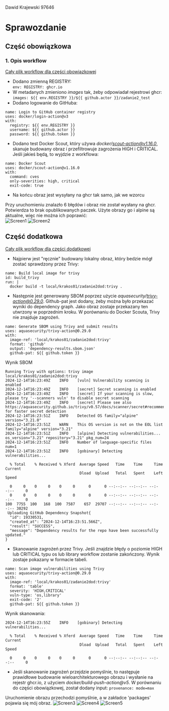 Dawid Krajewski 97646

# Sprawozdanie
## Część obowiązkowa

### 1. Opis workflow
[Cały plik workflow dla części obowiązkowej](.github/workflows/gha_Zadanie2.yaml)

- Dodano zmienną REGISTRY: <br>
``` env: REGISTRY: ghcr.io ```
- W metadanych zmieniono <i>images</i> tak, żeby odpowiadał rejestrowi ghcr: <br>
``` images: ${{ env.REGISTRY }}/${{ github.actor }}/zadanie2_test ```
- Dodano logowanie do GitHuba:
```
name: Login to GitHub container registry
uses: docker/login-action@v3
with:
  registry: ${{ env.REGISTRY }}
  username: ${{ github.actor }}
  password: ${{ github.token }}
```
- Dodano test Docker Scout, który używa <i>docker/scout-action@v1.16.0</i>, skanuje budowany obraz i przefiltrowuje zagrożenia HIGH i CRITICAL. Jeśli jakieś będą, to wyjdzie z workflowa:
```
name: Docker Scout
uses: docker/scout-action@v1.16.0
with:
  command: cves
  only-severities: high, critical
  exit-code: true
```
- Na końcu obraz jest wysyłany na ghcr tak samo, jak we wzorcu

Przy uruchomieniu znalazło 6 błędów i obraz nie został wysłany na ghcr. Potwierdza to brak opublikowanych paczek. Użyte obrazy go i alpine są aktualne, więc nie można ich poprawić: <br>
![Screen1](https://github.com/user-attachments/assets/5543ea87-e806-4162-b4b8-d5f18bf76d26)
![Screen2](https://github.com/user-attachments/assets/e034dd05-a047-4b45-aca0-cbbc4aaf1e67)


## Część dodatkowa
[Cały plik workflow dla części dodatkowej](.github/workflows/gha_Zadanie2_dodatkowe.yaml)

- Najpierw jest "ręcznie" budowany lokalny obraz, który bedzie mógł zostać sprawdzony przez Trivy:
```
name: Build local image for trivy
id: build_trivy
run: |
  docker build -t local/krakos01/zadanie2dod:trivy .
```

- Następnie jest generowany SBOM poprzez użycie <i>aquasecurity/trivy-action@0.29.0</i>. Github-pat jest dodany, żeby można było przekazać wyniki do dependency graph. Jako obraz zostaje przekazany ten utwrzony w poprzednim kroku. W porównaniu do Docker Scouta, Trivy nie znajduje zagrożeń.
```
name: Generate SBOM using Trivy and submit results
uses: aquasecurity/trivy-action@0.29.0
with:
  image-ref: 'local/krakos01/zadanie2dod:trivy'
  format: 'github'
  output: 'dependency-results.sbom.json'
  github-pat: ${{ github.token }}
```

Wynik SBOM
```
Running Trivy with options: trivy image local/krakos01/zadanie2dod:trivy
2024-12-14T16:23:49Z	INFO	[vuln] Vulnerability scanning is enabled
2024-12-14T16:23:49Z	INFO	[secret] Secret scanning is enabled
2024-12-14T16:23:49Z	INFO	[secret] If your scanning is slow, please try '--scanners vuln' to disable secret scanning
2024-12-14T16:23:49Z	INFO	[secret] Please see also https://aquasecurity.github.io/trivy/v0.57/docs/scanner/secret#recommendation for faster secret detection
2024-12-14T16:23:51Z	INFO	Detected OS	family="alpine" version="3.21.0"
2024-12-14T16:23:51Z	WARN	This OS version is not on the EOL list	family="alpine" version="3.21"
2024-12-14T16:23:51Z	INFO	[alpine] Detecting vulnerabilities...	os_version="3.21" repository="3.21" pkg_num=24
2024-12-14T16:23:51Z	INFO	Number of language-specific files	num=1
2024-12-14T16:23:51Z	INFO	[gobinary] Detecting vulnerabilities...

  % Total    % Received % Xferd  Average Speed   Time    Time     Time  Current
                                 Dload  Upload   Total   Spent    Left  Speed

  0     0    0     0    0     0      0      0 --:--:-- --:--:-- --:--:--     0
  0     0    0     0    0     0      0      0 --:--:-- --:--:-- --:--:--     0
100  7755  100   168  100  7587    657  29707 --:--:-- --:--:-- --:--:-- 30292
 Uploading GitHub Dependency Snapshot{
  "id": 19330531,
  "created_at": "2024-12-14T16:23:51.566Z",
  "result": "SUCCESS",
  "message": "Dependency results for the repo have been successfully updated."
}
```

- Skanowanie zagrożeń przez Trivy. Jeśli znajdzie błędy o poziomie HIGH lub CRITICAL typu os lub library workflow zostanie zakończony. Wynik zostaje pokazany w formacie tabeli. <br> 
```
name: Scan image vulnerabilities using Trivy
uses: aquasecurity/trivy-action@0.29.0
with:
  image-ref: 'local/krakos01/zadanie2dod:trivy'
  format: 'table'
  severity: 'HIGH,CRITICAL'
  vuln-type: 'os,library'
  exit-code: '2'
  github-pat: ${{ github.token }}
```

Wynik skanowania:
```
2024-12-14T16:23:55Z	INFO	[gobinary] Detecting vulnerabilities...

  % Total    % Received % Xferd  Average Speed   Time    Time     Time  Current
                                 Dload  Upload   Total   Spent    Left  Speed

  0     0    0     0    0     0      0      0 --:--:-- --:--:-- --:--:--     0
```

- Jeśli skanowanie zagrożeń przejdzie pomyślnie, to następuje prawidłowe budowanie wieloarchitekturowego obrazu i wysłanie na rejestr ghcr.io, z użyciem <i>docker/build-push-action@v5</i>. W porównaniu do części obowiązkowej, został dodany input: ``` provenance: mode=max ```

Uruchomienie obrazu przechodzi pomyślnie, a w zakładce 'packages' pojawia się mój obraz.
![Screen3](https://github.com/user-attachments/assets/a2ca61b5-d608-46fe-b0ab-b13a6bceb360)
![Screen4](https://github.com/user-attachments/assets/a44e02f4-34cb-467b-87ad-12eac882b8f8)
![Screen5](https://github.com/user-attachments/assets/28aeae4e-aaba-419f-a919-48e846dc1730)


